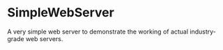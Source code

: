 # SimpleWebServer
A very simple web server to demonstrate the working of actual industry-grade web servers.
